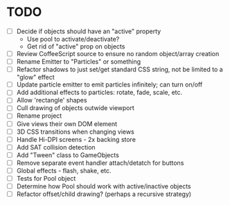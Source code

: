 # TODO

* [ ] Decide if objects should have an "active" property
	* Use pool to activate/deactivate?
	* Get rid of "active" prop on objects
* [ ] Review CoffeeScript source to ensure no random object/array creation
* [ ] Rename Emitter to "Particles" or something
* [ ] Refactor shadows to just set/get standard CSS string, not be limited to a "glow" effect
* [ ] Update particle emitter to emit particles infinitely; can turn on/off
* [ ] Add additional effects to particles: rotate, fade, scale, etc.
* [ ] Allow 'rectangle' shapes
* [ ] Cull drawing of objects outwide viewport
* [ ] Rename project
* [ ] Give views their own <canvas> DOM element
* [ ] 3D CSS transitions when changing views
* [ ] Handle Hi-DPI screens - 2x backing store
* [ ] Add SAT collision detection
* [ ] Add "Tween" class to GameObjects
* [ ] Remove separate event handler attach/detatch for buttons
* [ ] Global effects - flash, shake, etc.
* [ ] Tests for Pool object
* [ ] Determine how Pool should work with active/inactive objects
* [ ] Refactor offset/child drawing? (perhaps a recursive strategy)
